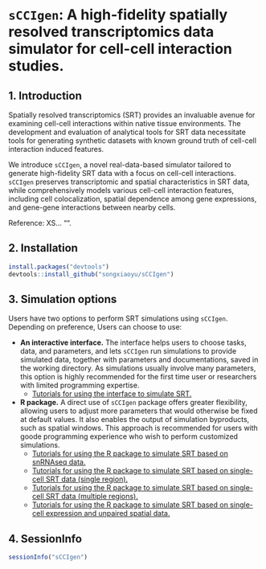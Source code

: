 
<!-- README.md is generated from README.Rmd. Please edit that file -->

# `sCCIgen`: A high-fidelity spatially resolved transcriptomics data simulator for cell-cell interaction studies.

## 1. Introduction

Spatially resolved transcriptomics (SRT) provides an invaluable avenue
for examining cell-cell interactions within native tissue environments.
The development and evaluation of analytical tools for SRT data
necessitate tools for generating synthetic datasets with known ground
truth of cell-cell interaction induced features.

We introduce `sCCIgen`, a novel real-data-based simulator tailored to
generate high-fidelity SRT data with a focus on cell-cell interactions.
`sCCIgen` preserves transcriptomic and spatial characteristics in SRT
data, while comprehensively models various cell-cell interaction
features, including cell colocalization, spatial dependence among gene
expressions, and gene-gene interactions between nearby cells.

Reference: XS… ““.

## 2. Installation

<!-- 
### Installation through Docker
1. An installation of  `Docker Desktop` is highly recommended, especially for beginners. Docker can be downloaded at https://www.docker.com. 
&#10;2. `sCCIgen` uses command line prompts, such as through `Terminal` in Mac. You might want to download your favorite software to run command line. My favorite is Visual Studio Code (`VSC`). If `VSC` is used, Docker needs to be installed in its Extension. I will use `VSC` for this tutorial. 
&#10;3. Clone `sCCIgen` repository to your local machine, such as on `Terminal` type
```
git clone https://github.com/songxiaoyu/sCCIgen
```
&#10;3. Open Docker Desktop. 
&#10;4. On `VSC` terminal, pull image from the Docker Hub as follows: 
```
docker pull songxiaoyu152/sCCIgen
```
&#10;3. Run the Docker container directly with a working directory (WORKDIR) bound to your local machine. Note WORKDIR will be the location of all of your input data and your outputs.
&#10;```
docker run --mount type=bind,source="${WORKDIR}",target=/working_directory 
  -it songxiaoyu152/sCCIgen
````
For example, my working directory is "/Users/songxiaoyu152/NUS Dropbox/Xiaoyu Song/SpatialTranscriptomics/Paper_sCCIgen/Github/sCCIgen/UseDocker", 
so this is my code:
```
docker run --mount type=bind,source=/Users/songxiaoyu152/NUS Dropbox/Xiaoyu Song/SpatialTranscriptomics/Paper_sCCIgen/Github/sCCIgen/UseDocker,target=/working_directory 
  -it songxiaoyu152/sCCIgen
````
&#10;
&#10;### Installation of the R package instead 
&#10;Alternatively, users can also install the latest version from GitHub with [devtools](https://github.com/hadley/devtools):
-->

``` r
install.packages("devtools")
devtools::install_github("songxiaoyu/sCCIgen")
```

## 3. Simulation options

Users have two options to perform SRT simulations using `sCCIgen`.
Depending on preference, Users can choose to use:

- **An interactive interface.** The interface helps users to choose
  tasks, data, and parameters, and lets `sCCIgen` run simulations to
  provide simulated data, together with parameters and documentations,
  saved in the working directory. As simulations usually involve many
  parameters, this option is highly recommended for the first time user
  or researchers with limited programming expertise.
  - [Tutorials for using the interface to simulate
    SRT.](https://github.com/songxiaoyu/sCCIgen/tree/main/Rmd/Interface.md)
- **R package.** A direct use of `sCCIgen` package offers greater
  flexibility, allowing users to adjust more parameters that would
  otherwise be fixed at default values. It also enables the output of
  simulation byproducts, such as spatial windows. This approach is
  recommended for users with goode programming experience who wish to
  perform customized simulations.
  - [Tutorials for using the R package to simulate SRT based on snRNAseq
    data.](https://github.com/songxiaoyu/sCCIgen/tree/main/Rmd/Rpackage_snRNAseq.md)
  - [Tutorials for using the R package to simulate SRT based on
    single-cell SRT data (single
    region).](https://github.com/songxiaoyu/sCCIgen/tree/main/Rmd/Rpackage_SRT.md)
  - [Tutorials for using the R package to simulate SRT based on
    single-cell SRT data (multiple
    regions).](https://github.com/songxiaoyu/sCCIgen/tree/main/Rmd/Rpackage_SRT_region.md)
  - [Tutorials for using the R package to simulate SRT based on
    single-cell expression and unpaired spatial
    data.](https://github.com/songxiaoyu/sCCIgen/tree/main/Rmd/Rpackage_unpaired.md)

## 4. SessionInfo

``` r
sessionInfo("sCCIgen")
```
